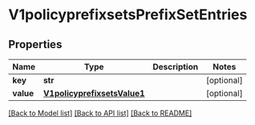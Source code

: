 # V1policyprefixsetsPrefixSetEntries

## Properties
Name | Type | Description | Notes
------------ | ------------- | ------------- | -------------
**key** | **str** |  | [optional] 
**value** | [**V1policyprefixsetsValue1**](V1policyprefixsetsValue1.md) |  | [optional] 

[[Back to Model list]](../README.md#documentation-for-models) [[Back to API list]](../README.md#documentation-for-api-endpoints) [[Back to README]](../README.md)

